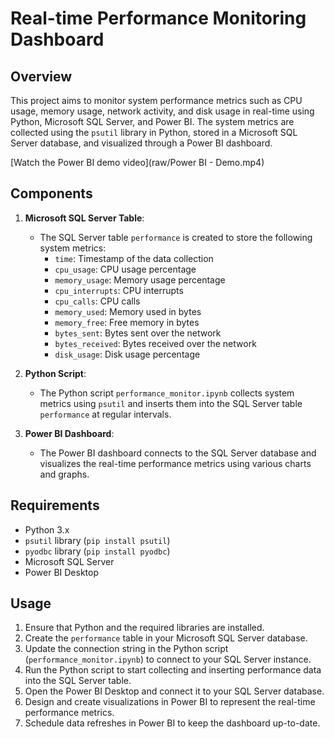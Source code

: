 # Real-time Performance Monitoring Dashboard

## Overview
This project aims to monitor system performance metrics such as CPU usage, memory usage, network activity, and disk usage in real-time using Python, Microsoft SQL Server, and Power BI. The system metrics are collected using the `psutil` library in Python, stored in a Microsoft SQL Server database, and visualized through a Power BI dashboard.

[Watch the Power BI demo video](raw/Power BI - Demo.mp4)


## Components
1. **Microsoft SQL Server Table**: 
   - The SQL Server table `performance` is created to store the following system metrics:
     - `time`: Timestamp of the data collection
     - `cpu_usage`: CPU usage percentage
     - `memory_usage`: Memory usage percentage
     - `cpu_interrupts`: CPU interrupts
     - `cpu_calls`: CPU calls
     - `memory_used`: Memory used in bytes
     - `memory_free`: Free memory in bytes
     - `bytes_sent`: Bytes sent over the network
     - `bytes_received`: Bytes received over the network
     - `disk_usage`: Disk usage percentage

2. **Python Script**:
   - The Python script `performance_monitor.ipynb` collects system metrics using `psutil` and inserts them into the SQL Server table `performance` at regular intervals.

3. **Power BI Dashboard**:
   - The Power BI dashboard connects to the SQL Server database and visualizes the real-time performance metrics using various charts and graphs.

## Requirements
- Python 3.x
- `psutil` library (`pip install psutil`)
- `pyodbc` library (`pip install pyodbc`)
- Microsoft SQL Server
- Power BI Desktop

## Usage
1. Ensure that Python and the required libraries are installed.
2. Create the `performance` table in your Microsoft SQL Server database.
3. Update the connection string in the Python script (`performance_monitor.ipynb`) to connect to your SQL Server instance.
4. Run the Python script to start collecting and inserting performance data into the SQL Server table.
5. Open the Power BI Desktop and connect it to your SQL Server database.
6. Design and create visualizations in Power BI to represent the real-time performance metrics.
7. Schedule data refreshes in Power BI to keep the dashboard up-to-date.
